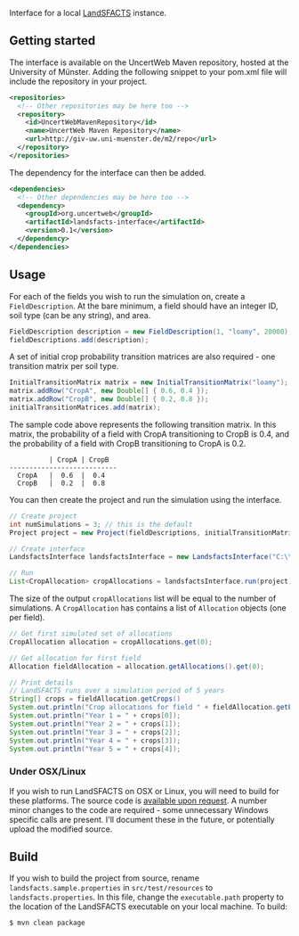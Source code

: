 Interface for a local [LandSFACTS](http://www.macaulay.ac.uk/LandSFACTS/) instance.

## Getting started

The interface is available on the UncertWeb Maven repository, hosted at the University of Münster. Adding the following snippet to your pom.xml file will include the repository in your project.

```xml
<repositories>
  <!-- Other repositories may be here too -->
  <repository>
    <id>UncertWebMavenRepository</id>
    <name>UncertWeb Maven Repository</name>
    <url>http://giv-uw.uni-muenster.de/m2/repo</url>
  </repository>
</repositories>
```

The dependency for the interface can then be added.

```xml
<dependencies>
  <!-- Other dependencies may be here too -->
  <dependency>
    <groupId>org.uncertweb</groupId>
    <artifactId>landsfacts-interface</artifactId>
    <version>0.1</version>
  </dependency>
</dependencies>
```

## Usage

For each of the fields you wish to run the simulation on, create a `FieldDescription`. At the bare minimum, a field should have an integer ID, soil type (can be any string), and area.

```java
FieldDescription description = new FieldDescription(1, "loamy", 20000);
fieldDescriptions.add(description);
```

A set of initial crop probability transition matrices are also required - one transition matrix per soil type.

```java
InitialTransitionMatrix matrix = new InitialTransitionMatrix("loamy");
matrix.addRow("CropA", new Double[] { 0.6, 0.4 });
matrix.addRow("CropB", new Double[] { 0.2, 0.8 });
initialTransitionMatrices.add(matrix);
```

The sample code above represents the following transition matrix. In this matrix, the probability of a field with CropA transitioning to CropB is 0.4, and the probability of a field with CropB transitioning to CropA is 0.2.

```
          | CropA | CropB 
---------------------------
  CropA   |  0.6  |  0.4
  CropB   |  0.2  |  0.8
```

You can then create the project and run the simulation using the interface.

```java
// Create project
int numSimulations = 3; // this is the default
Project project = new Project(fieldDescriptions, initialTransitionMatrices, numSimulations);

// Create interface
LandsfactsInterface landsfactsInterface = new LandsfactsInterface("C:\\landsfacts\\LandSFACTS_2-0-4.exe");

// Run
List<CropAllocation> cropAllocations = landsfactsInterface.run(project);
```

The size of the output `cropAllocations` list will be equal to the number of simulations. A `CropAllocation` has contains a list of `Allocation` objects (one per field).

```java
// Get first simulated set of allocations
CropAllocation allocation = cropAllocations.get(0);

// Get allocation for first field
Allocation fieldAllocation = allocation.getAllocations().get(0);

// Print details
// LandSFACTS runs over a simulation period of 5 years
String[] crops = fieldAllocation.getCrops()
System.out.println("Crop allocations for field " + fieldAllocation.getFieldID());
System.out.println("Year 1 = " + crops[0]);
System.out.println("Year 2 = " + crops[1]);
System.out.println("Year 3 = " + crops[2]);
System.out.println("Year 4 = " + crops[3]);
System.out.println("Year 5 = " + crops[4]);
```

### Under OSX/Linux

If you wish to run LandSFACTS on OSX or Linux, you will need to build for these platforms. The source code is [available upon request](http://www.macaulay.ac.uk/LandSFACTS/download.php). A number minor changes to the code are required - some unnecessary Windows specific calls are present. I'll document these in the future, or potentially upload the modified source.

## Build

If you wish to build the project from source, rename `landsfacts.sample.properties` in `src/test/resources` to `landsfacts.properties`. In this file, change the `executable.path` property to the location of the LandSFACTS executable on your local machine. To build:

```console
$ mvn clean package
```